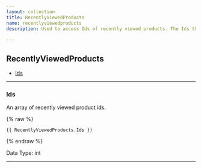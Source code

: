 ```yaml
---
layout: collection
title: RecentlyViewedProducts
name: recentlyviewedproducts
description: Used to access Ids of recently viewed products. The Ids themselves obtained from a cookie.
 
---
```


## RecentlyViewedProducts

* [Ids](#ids)

---

<a name="ids"></a>
### Ids
An array of recently viewed product ids.

{% raw %}
```liquid
{{ RecentlyViewedProducts.Ids }}

```
{% endraw %}

Data Type: int

---